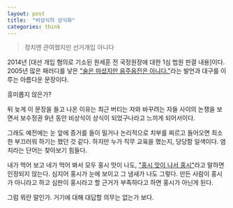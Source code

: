 ```yaml
---
layout: post
title:  "비상식의 상식화"
categories: think
---
```


> 정치엔 관여했지만 선거개입 아니다

2014년 [대선 개입 혐의로 기소된 원세훈 전 국정원장에 대한 1심 법원 판결 내용]이다.  2005년 많은 패러디를 낳은 ["술은 마셨지만 음주음전은 아니다."](https://goo.gl/3NUFwT)라는 발언과 대구를 이루는 아름다운 문장이다. 

흥미롭지 않은가? 

뒤 늦게 이 문장을 들고 나온 이유는 최근 버티는 자와 바꾸려는 자들 사이의 논쟁을 보면서 보수정권 9년 동안 비상식이 상식이 되었구나라고 느끼게 되어서이다. 

그래도 예전에는 눈 앞에 증거를 들이 밀거나 논리적으로 치부를 찌르고 들어오면 최소한 부끄러워 하기는 했던 것 같다. 하지만 누가 직무 교육을 했는지, 당당함 일색이다. 염치라는 단어는 찾아보기 힘들다. 

내가 먹어 보고 네가 먹어 봐서 모두 홍시 맛이 나도, ["홍시 맛이 나서 홍시"](https://goo.gl/iM2Ai8)라고 말하면 인정되지 않는다. 심지어 홍시가 눈에 보이고 그 냄새가 나도 그렇다. 만든 사람이 홍시가 아니라고 하고 심판이 홍시라고 할 근거가 부족하다고 하면 홍시가 아닌게 된다. 

그럼 뭐란 말인가. 거기에 대해 대답할 의무는 없는가 보다. 


